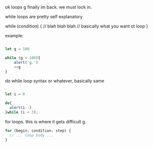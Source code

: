 ok loops g finally im back. we must lock in.

while loops are pretty self explanatory

while (condition) {
    // blah blah blah
    // basically what you want ot loop
}

example:

```js

let g = 100

while (g < 100){
    alert('g.')
    ++g
}

```

do while loop syntax or whatever, basically same

```js

let i = 0

do{
  alert(i--)
}while (i < 3);


```


for loops. this is where it gets difficult g.

```js 
for (begin; condition; step) {
  // ... loop body ...
}
```

